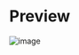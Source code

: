 # Preview
![image](https://github.com/user-attachments/assets/190ff8b1-8d3f-4d19-9947-78e3313a2089)
